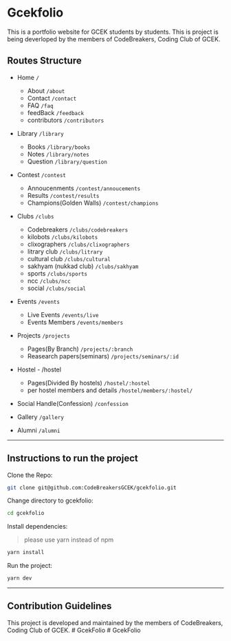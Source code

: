 # Gcekfolio

This is a portfolio website for GCEK students by students.
This is project is being deverloped by the members of CodeBreakers, Coding Club of GCEK.

## Routes Structure

- Home `/`

  - About `/about`
  - Contact `/contact`
  - FAQ `/faq`
  - feedBack `/feedback`
  - contributors `/contributors`

- Library `/library`
  - Books `/library/books`
  - Notes `/library/notes`
  - Question `/library/question`
- Contest `/contest`

  - Annoucenments `/contest/annoucements`
  - Results `/contest/results`
  - Champions(Golden Walls) `/contest/champions`

- Clubs `/clubs`

  - Codebreakers `/clubs/codebreakers`
  - kilobots `/clubs/kilobots`
  - clixographers `/clubs/clixographers`
  - litrary club `/clubs/litrary`
  - cultural club `/clubs/cultural`
  - sakhyam (nukkad club) `/clubs/sakhyam`
  - sports `/clubs/sports`
  - ncc `/clubs/ncc`
  - social `/clubs/social`

- Events `/events`
  - Live Events `/events/live`
  - Events Members `/events/members`
- Projects `/projects`
  - Pages(By Branch) `/projects/:branch`
  - Reasearch papers(seminars) `/projects/seminars/:id`
- Hostel - /hostel
  - Pages(Divided By hostels) `/hostel/:hostel`
  - per hostel members and details `/hostel/members/:hostel/`
- Social Handle(Confession) `/confession`
- Gallery `/gallery`
- Alumni `/alumni`

---

## Instructions to run the project

Clone the Repo:

```bash
git clone git@github.com:CodeBreakersGCEK/gcekfolio.git
```

Change directory to gcekfolio:

```bash
cd gcekfolio
```

Install dependencies:

> please use yarn instead of npm

```bash
yarn install
```

Run the project:

```bash
yarn dev
```

---

## Contribution Guidelines

This project is developed and maintained by the members of CodeBreakers, Coding Club of GCEK.
#   G c e k F o l i o  
 #   G c e k F o l i o  
 
